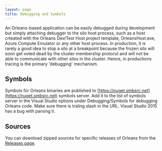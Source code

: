 ```yaml
---
layout: page
title: Debugging and Symbols
---
```



An Orleans-based application can be easily debugged during development but simply attaching debugger to the silo host process, such as a host crteated with the Orleans Dev/Test Host project template, OrleansHost.exe, Azure Compute Emulator or any other host process.
In production, it is rarely a good idea to stop a silo at a breakpoint because the frozen silo will soon get voted dead by the cluster membership protocol and will not be able to communicate with other silos in the cluster.
Hence, in productions tracing is the primary 'debugging' mechanism.
 

## Symbols
Symbols for Orleans binaries are published to [https://nuget.smbsrc.net](https://nuget.smbsrc.net) symbols server. Add it to the list of symbols server in the Visual Studio options under Debugging/Symbols for debugging Orleans code. Make sure there is traling slash in the URL. Visual Studio 2015 has a bug with parsing it.

## Sources

You can download zipped sources for specific releases of Orleans from the [Releases page](https://github.com/dotnet/orleans/releases).
